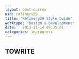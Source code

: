 ```yaml
---
layout: post-narrow
uid: refinery29
title: "Refinery29 Style Guide"
worktype: "Design & Development"
date:   2013-11-14 09:35:01
categories: inprogress
---
```


<h2>TOWRITE</h2>
